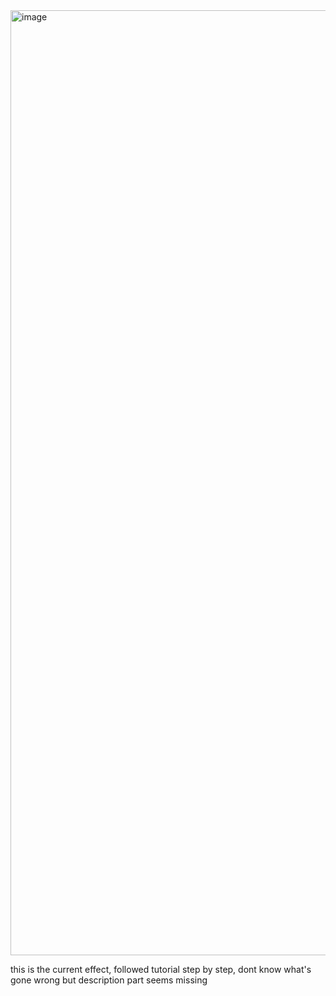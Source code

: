 
<img width="1512" alt="image" src="https://github.com/user-attachments/assets/354bef0b-08dc-4c91-ae71-e2f9acac99ae" />

this is the current effect, followed tutorial step by step, dont know what's gone wrong but description part seems missing

